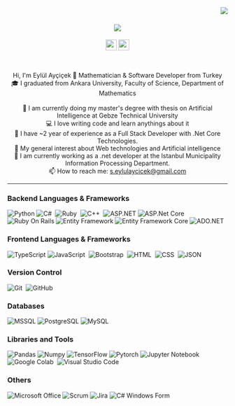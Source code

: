 <img align="right" src="https://visitor-badge.laobi.icu/badge?page_id=zumrudu-anka.zumrudu-anka">

<h1 align="center">
  <a href="https://git.io/typing-svg">
    <img src="https://readme-typing-svg.herokuapp.com/?lines=Hello,+There!+👋;+This+is+Eylül+AYÇİÇEK...;Nice+to+meet+you!&center=true&size=30">
  </a>
</h1>

<p align="center">
   <a href="https://www.linkedin.com/in/eylül-ayçiçek/"><img src="https://img.shields.io/badge/linkedin-%230077B5.svg?&style=for-the-badge&logo=linkedin&logoColor=white" height=25></a> 
    <a href="https://medium.com/@s.eylulaycicek">
        <img src="https://img.shields.io/badge/Medium-%230077B5.svg?&style=for-the-badge&logo=medium&logoColor=black" height=25>
    </a> 
</p>

<br>
<p align="center">
  Hi, I'm Eylül Ayçiçek 👋 Mathematician & Software Developer from Turkey
  <br>
  🎓 I graduated from Ankara University, Faculty of Science, Department of Mathematics
  <br>
   <br>
  📑 I am currently doing my master's degree with thesis on Artificial Intelligence at Gebze Technical University
  <br>
  💻 I love writing code and learn anythings about it
  <br>
  🚀 I have ~2 year of experience as a Full Stack Developer with .Net Core Technologies.
	<br>
	👀 My general interest about Web technologies and Artificial intelligence
  <br>
  📍 I am currently working as a .net developer at the Istanbul Municipality Information Processing Department.
  <br>
  📫 How to reach me: <a href="mailto: s.eylulaycicek@gmail.com"> s.eylulaycicek@gmail.com</a>
</p>

<hr>

### Backend Languages & Frameworks

![Python](https://img.shields.io/badge/-Python-000?&logo=Python)
![C#](https://img.shields.io/badge/c%23-%2305122A?style=flat&logo=c-sharp)&nbsp;
![Ruby](https://img.shields.io/badge/-Ruby-05122A?style=flat&logo=ruby)&nbsp;
![C++](https://img.shields.io/badge/-C++-05122A?style=flat&logo=C%2B%2B&logoColor=00599C)&nbsp;
![ASP.NET](https://img.shields.io/badge/ASP.NET-%2305122A?style=flat&logo=.net)
![ASP.Net Core](https://img.shields.io/badge/ASP.Net%20Core-%2305122A?style=flat&logo=.net)
![Ruby On Rails](https://img.shields.io/badge/Ruby%20On%20Rails-%23CC0000?style=flat&logo=ruby-on-rails)
![Entity Framework](https://img.shields.io/badge/Entity%20Framework-%2305122A?style=flat&logo=.net)
![Entity Framework Core](https://img.shields.io/badge/Entity%20Framework%20Core-%2305122A?style=flat&logo=.net)
![ADO.NET](https://img.shields.io/badge/ADO.NET-%2305122A?style=flat&logo=.net)


### Frontend Languages & Frameworks

![TypeScript](https://img.shields.io/badge/-TypeScript-000?&logo=TypeScript)
![JavaScript](https://img.shields.io/badge/-JavaScript-05122A?style=flat&logo=javascript)&nbsp;
![Bootstrap](https://img.shields.io/badge/-Bootstrap-05122A?style=flat&logo=bootstrap&logoColor=563D7C)&nbsp;
![HTML](https://img.shields.io/badge/-HTML-05122A?style=flat&logo=HTML5)&nbsp;
![CSS](https://img.shields.io/badge/-CSS-05122A?style=flat&logo=CSS3&logoColor=1572B6)&nbsp;
![JSON](https://img.shields.io/badge/-JSON-05122A?style=flat&logo=json&logoColor=000000)&nbsp;


### Version Control
![Git](https://img.shields.io/badge/-Git-05122A?style=flat&logo=git)&nbsp;
![GitHub](https://img.shields.io/badge/-GitHub-05122A?style=flat&logo=github)&nbsp;

### Databases
![MSSQL](https://img.shields.io/badge/-SQL-000?&logo=MsSQL)
![PostgreSQL](https://img.shields.io/badge/-PostgreSQL-336791?style=flat-square&logo=postgresql)
![MySQL](https://img.shields.io/badge/-MySQL-05122A?style=flat&logo=mysql&logoColor=4479A1)&nbsp;

### Libraries and Tools
![Pandas](https://img.shields.io/badge/-Pandas-000?&logo=pandas)
![Numpy](https://img.shields.io/badge/-Numpy-000?&logo=numpy)
![TensorFlow](https://img.shields.io/badge/-TensorFlow-000?&logo=TensorFlow)
![Pytorch](https://img.shields.io/badge/-Pytorch-000?&logo=PyTorch)
![Jupyter Notebook](https://img.shields.io/badge/-Jupyter%20Notebook-05122A?style=flat&logo=jupyter&logoColor=F37626)&nbsp;
![Google Colab](https://img.shields.io/badge/-Google%20Colab-05122A?style=flat&logo=google-colab&logoColor=F9AB00)&nbsp;
![Visual Studio Code](https://img.shields.io/badge/-Visual%20Studio%20Code-05122A?style=flat&logo=visual-studio-code&logoColor=007ACC)&nbsp;

### Others
![Microsoft Office](https://img.shields.io/badge/-Microsoft%20Office-05122A?style=flat&logo=microsoft-office)
![Scrum](https://img.shields.io/badge/-Scrum-05122A?style=flat&logo=scrum)
![Jira](https://img.shields.io/badge/-Jira-05122A?style=flat&logo=jira)
![C# Windows Form](https://img.shields.io/badge/-C%23%20Windows%20Form-05122A?style=flat&logo=c-sharp)
